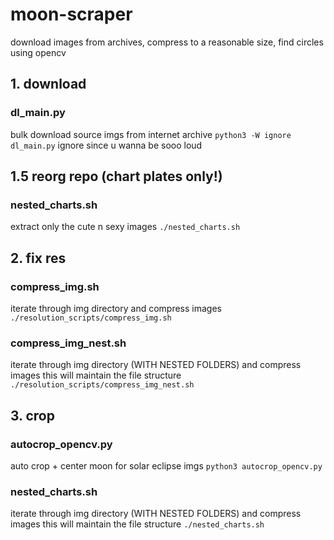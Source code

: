 # moon-scraper
download images from archives, compress to a reasonable size, find circles using opencv

## 1. download

### dl_main.py
bulk download source imgs from internet archive
`python3 -W ignore dl_main.py`
ignore since u wanna be sooo loud

## 1.5 reorg repo (chart plates only!) 
### nested_charts.sh

extract only the cute n sexy images 
`./nested_charts.sh`




## 2. fix res

### compress_img.sh
iterate through img directory and compress images
`./resolution_scripts/compress_img.sh`

### compress_img_nest.sh
iterate through img directory (WITH NESTED FOLDERS) and compress images
this will maintain the file structure
`./resolution_scripts/compress_img_nest.sh`




## 3. crop

### autocrop_opencv.py
auto crop + center moon for solar eclipse imgs 
`python3 autocrop_opencv.py`


### nested_charts.sh
iterate through img directory (WITH NESTED FOLDERS) and compress images
this will maintain the file structure
`./nested_charts.sh`

